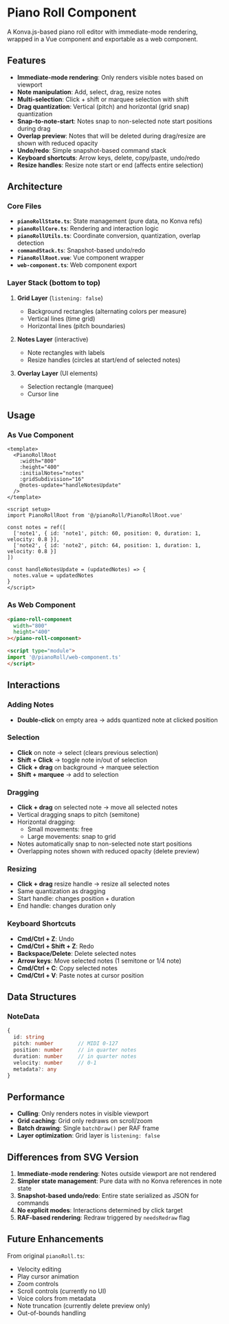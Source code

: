 # Piano Roll Component

A Konva.js-based piano roll editor with immediate-mode rendering, wrapped in a Vue component and exportable as a web component.

## Features

- **Immediate-mode rendering**: Only renders visible notes based on viewport
- **Note manipulation**: Add, select, drag, resize notes
- **Multi-selection**: Click + shift or marquee selection with shift
- **Drag quantization**: Vertical (pitch) and horizontal (grid snap) quantization
- **Snap-to-note-start**: Notes snap to non-selected note start positions during drag
- **Overlap preview**: Notes that will be deleted during drag/resize are shown with reduced opacity
- **Undo/redo**: Simple snapshot-based command stack
- **Keyboard shortcuts**: Arrow keys, delete, copy/paste, undo/redo
- **Resize handles**: Resize note start or end (affects entire selection)

## Architecture

### Core Files

- **`pianoRollState.ts`**: State management (pure data, no Konva refs)
- **`pianoRollCore.ts`**: Rendering and interaction logic
- **`pianoRollUtils.ts`**: Coordinate conversion, quantization, overlap detection
- **`commandStack.ts`**: Snapshot-based undo/redo
- **`PianoRollRoot.vue`**: Vue component wrapper
- **`web-component.ts`**: Web component export

### Layer Stack (bottom to top)

1. **Grid Layer** (`listening: false`)
   - Background rectangles (alternating colors per measure)
   - Vertical lines (time grid)
   - Horizontal lines (pitch boundaries)

2. **Notes Layer** (interactive)
   - Note rectangles with labels
   - Resize handles (circles at start/end of selected notes)

3. **Overlay Layer** (UI elements)
   - Selection rectangle (marquee)
   - Cursor line

## Usage

### As Vue Component

```vue
<template>
  <PianoRollRoot
    :width="800"
    :height="400"
    :initialNotes="notes"
    :gridSubdivision="16"
    @notes-update="handleNotesUpdate"
  />
</template>

<script setup>
import PianoRollRoot from '@/pianoRoll/PianoRollRoot.vue'

const notes = ref([
  ['note1', { id: 'note1', pitch: 60, position: 0, duration: 1, velocity: 0.8 }],
  ['note2', { id: 'note2', pitch: 64, position: 1, duration: 1, velocity: 0.8 }]
])

const handleNotesUpdate = (updatedNotes) => {
  notes.value = updatedNotes
}
</script>
```

### As Web Component

```html
<piano-roll-component
  width="800"
  height="400"
></piano-roll-component>

<script type="module">
import '@/pianoRoll/web-component.ts'
</script>
```

## Interactions

### Adding Notes
- **Double-click** on empty area → adds quantized note at clicked position

### Selection
- **Click** on note → select (clears previous selection)
- **Shift + Click** → toggle note in/out of selection
- **Click + drag** on background → marquee selection
- **Shift + marquee** → add to selection

### Dragging
- **Click + drag** on selected note → move all selected notes
- Vertical dragging snaps to pitch (semitone)
- Horizontal dragging:
  - Small movements: free
  - Large movements: snap to grid
- Notes automatically snap to non-selected note start positions
- Overlapping notes shown with reduced opacity (delete preview)

### Resizing
- **Click + drag** resize handle → resize all selected notes
- Same quantization as dragging
- Start handle: changes position + duration
- End handle: changes duration only

### Keyboard Shortcuts
- **Cmd/Ctrl + Z**: Undo
- **Cmd/Ctrl + Shift + Z**: Redo
- **Backspace/Delete**: Delete selected notes
- **Arrow keys**: Move selected notes (1 semitone or 1/4 note)
- **Cmd/Ctrl + C**: Copy selected notes
- **Cmd/Ctrl + V**: Paste notes at cursor position

## Data Structures

### NoteData
```typescript
{
  id: string
  pitch: number        // MIDI 0-127
  position: number     // in quarter notes
  duration: number     // in quarter notes
  velocity: number     // 0-1
  metadata?: any
}
```

## Performance

- **Culling**: Only renders notes in visible viewport
- **Grid caching**: Grid only redraws on scroll/zoom
- **Batch drawing**: Single `batchDraw()` per RAF frame
- **Layer optimization**: Grid layer is `listening: false`

## Differences from SVG Version

1. **Immediate-mode rendering**: Notes outside viewport are not rendered
2. **Simpler state management**: Pure data with no Konva references in note state
3. **Snapshot-based undo/redo**: Entire state serialized as JSON for commands
4. **No explicit modes**: Interactions determined by click target
5. **RAF-based rendering**: Redraw triggered by `needsRedraw` flag

## Future Enhancements

From original `pianoRoll.ts`:
- Velocity editing
- Play cursor animation
- Zoom controls
- Scroll controls (currently no UI)
- Voice colors from metadata
- Note truncation (currently delete preview only)
- Out-of-bounds handling